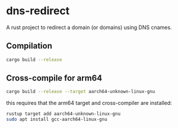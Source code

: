 # dns-redirect

A rust project to redirect a domain (or domains) using DNS cnames.

## Compilation

```bash
cargo build --release
```

## Cross-compile for arm64

```bash
cargo build --release --target aarch64-unknown-linux-gnu
```

this requires that the arm64 target and cross-compiler are installed:

```bash
rustup target add aarch64-unknown-linux-gnu
sudo apt install gcc-aarch64-linux-gnu
```

